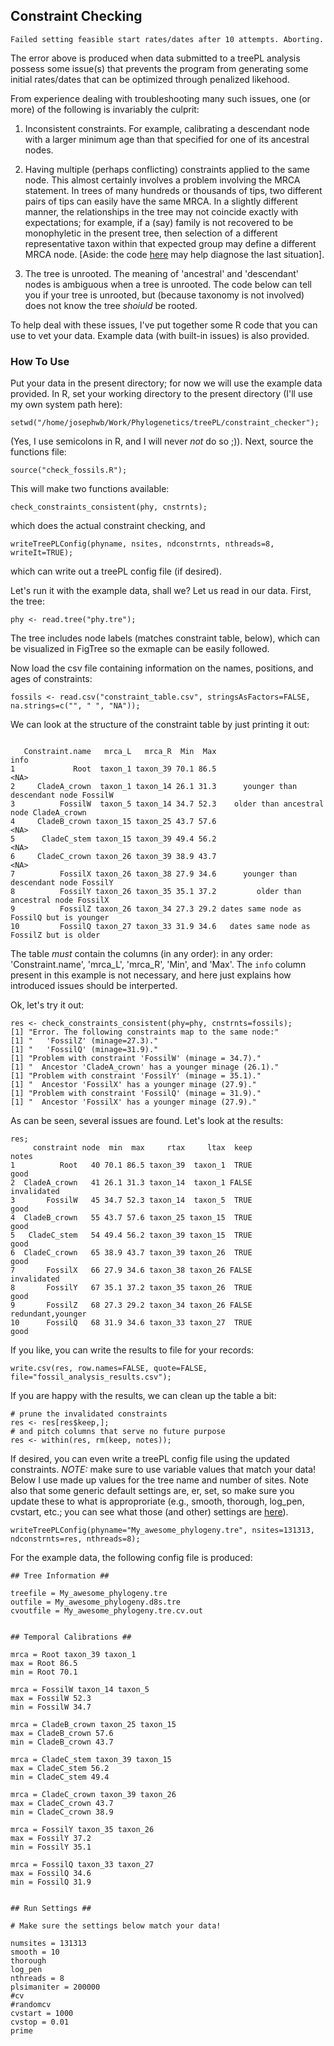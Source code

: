 ## Constraint Checking

```
Failed setting feasible start rates/dates after 10 attempts. Aborting.
```
The error above is produced when data submitted to a treePL analysis possess some issue(s) that prevents the program from generating some initial rates/dates that can be optimized through penalized likehood.

From experience dealing with troubleshooting many such issues, one (or more) of the following is invariably the culprit:

1. Inconsistent constraints. For example, calibrating a descendant node with a larger minimum age than that specified for one of its ancestral nodes.

2. Having multiple (perhaps conflicting) constraints applied to the same node. This almost certainly involves a problem involving the MRCA statement. In trees of many hundreds or thousands of tips, two different pairs of tips can easily have the same MRCA. In a slightly different manner, the relationships in the tree may not coincide exactly with expectations; for example, if a (say) family is not recovered to be monophyletic in the present tree, then selection of a different representative taxon within that expected group may define a different MRCA node. [Aside: the code [here](https://gist.github.com/josephwb/f3d35f8833a07f71002af7726b12652b) may help diagnose the last situation].

3. The tree is unrooted. The meaning of 'ancestral' and 'descendant' nodes is ambiguous when a tree is unrooted. The code below can tell you if your tree is unrooted, but (because taxonomy is not involved) does not know the tree _shoiuld_ be rooted.


To help deal with these issues, I've put together some R code that you can use to vet your data. Example data (with built-in issues) is also provided.

### How To Use

Put your data in the present directory; for now we will use the example data provided. In R, set your working directory to the present directory (I'll use my own system path here):

```
setwd("/home/josephwb/Work/Phylogenetics/treePL/constraint_checker");
```
(Yes, I use semicolons in R, and I will never _not_ do so ;)). Next, source the functions file:
```
source("check_fossils.R");
```
This will make two functions available:
```
check_constraints_consistent(phy, cnstrnts);
```
which does the actual constraint checking, and
```
writeTreePLConfig(phyname, nsites, ndconstrnts, nthreads=8, writeIt=TRUE);
```
which can write out a treePL config file (if desired).

Let's run it with the example data, shall we? Let us read in our data. First, the tree:
```
phy <- read.tree("phy.tre");
```
The tree includes node labels (matches constraint table, below), which can be visualized in FigTree so the exmaple can be easily followed.

Now load the csv file containing information on the names, positions, and ages of constraints:
```
fossils <- read.csv("constraint_table.csv", stringsAsFactors=FALSE, na.strings=c("", " ", "NA"));
```
We can look at the structure of the constraint table by just printing it out:
```

   Constraint.name   mrca_L   mrca_R  Min  Max                                      info
1             Root  taxon_1 taxon_39 70.1 86.5                                      <NA>
2     CladeA_crown  taxon_1 taxon_14 26.1 31.3      younger than descendant node FossilW
3          FossilW  taxon_5 taxon_14 34.7 52.3    older than ancestral node CladeA_crown
4     CladeB_crown taxon_15 taxon_25 43.7 57.6                                      <NA>
5      CladeC_stem taxon_15 taxon_39 49.4 56.2                                      <NA>
6     CladeC_crown taxon_26 taxon_39 38.9 43.7                                      <NA>
7          FossilX taxon_26 taxon_38 27.9 34.6      younger than descendant node FossilY
8          FossilY taxon_26 taxon_35 35.1 37.2         older than ancestral node FossilX
9          FossilZ taxon_26 taxon_34 27.3 29.2 dates same node as FossilQ but is younger
10         FossilQ taxon_27 taxon_33 31.9 34.6   dates same node as FossilZ but is older
```
The table _must_ contain the columns (in any order): in any order:
'Constraint.name', 'mrca_L', 'mrca_R', 'Min', and 'Max'. The `info` column present in this example is not necessary, and here just explains how introduced issues should be interperted. 

Ok, let's try it out:
```
res <- check_constraints_consistent(phy=phy, cnstrnts=fossils);
[1] "Error. The following constraints map to the same node:"
[1] "   'FossilZ' (minage=27.3)."
[1] "   'FossilQ' (minage=31.9)."
[1] "Problem with constraint 'FossilW' (minage = 34.7)."
[1] "  Ancestor 'CladeA_crown' has a younger minage (26.1)."
[1] "Problem with constraint 'FossilY' (minage = 35.1)."
[1] "  Ancestor 'FossilX' has a younger minage (27.9)."
[1] "Problem with constraint 'FossilQ' (minage = 31.9)."
[1] "  Ancestor 'FossilX' has a younger minage (27.9)."
```
As can be seen, several issues are found. Let's look at the results:
```
res;
     constraint node  min  max     rtax     ltax  keep             notes
1          Root   40 70.1 86.5 taxon_39  taxon_1  TRUE              good
2  CladeA_crown   41 26.1 31.3 taxon_14  taxon_1 FALSE       invalidated
3       FossilW   45 34.7 52.3 taxon_14  taxon_5  TRUE              good
4  CladeB_crown   55 43.7 57.6 taxon_25 taxon_15  TRUE              good
5   CladeC_stem   54 49.4 56.2 taxon_39 taxon_15  TRUE              good
6  CladeC_crown   65 38.9 43.7 taxon_39 taxon_26  TRUE              good
7       FossilX   66 27.9 34.6 taxon_38 taxon_26 FALSE       invalidated
8       FossilY   67 35.1 37.2 taxon_35 taxon_26  TRUE              good
9       FossilZ   68 27.3 29.2 taxon_34 taxon_26 FALSE redundant,younger
10      FossilQ   68 31.9 34.6 taxon_33 taxon_27  TRUE              good
```
If you like, you can write the results to file for your records:
```
write.csv(res, row.names=FALSE, quote=FALSE, file="fossil_analysis_results.csv");
```
If you are happy with the results, we can clean up the table a bit:
```
# prune the invalidated constraints
res <- res[res$keep,];
# and pitch columns that serve no future purpose
res <- within(res, rm(keep, notes));
```
If desired, you can even write a treePL config file using the updated constraints. *NOTE:* make sure to use variable values that match your data! Below I use made up values for the tree name and number of sites. Note also that some generic default settings are, er, set, so make sure you update these to what is approproriate (e.g., smooth, thorough, log_pen, cvstart, etc.; you can see what those (and other) settings are [here](https://github.com/blackrim/treePL/wiki/Run-Options)).
```
writeTreePLConfig(phyname="My_awesome_phylogeny.tre", nsites=131313, ndconstrnts=res, nthreads=8);
```
For the example data, the following config file is produced:
```
## Tree Information ##

treefile = My_awesome_phylogeny.tre
outfile = My_awesome_phylogeny.d8s.tre
cvoutfile = My_awesome_phylogeny.tre.cv.out


## Temporal Calibrations ##

mrca = Root taxon_39 taxon_1
max = Root 86.5
min = Root 70.1

mrca = FossilW taxon_14 taxon_5
max = FossilW 52.3
min = FossilW 34.7

mrca = CladeB_crown taxon_25 taxon_15
max = CladeB_crown 57.6
min = CladeB_crown 43.7

mrca = CladeC_stem taxon_39 taxon_15
max = CladeC_stem 56.2
min = CladeC_stem 49.4

mrca = CladeC_crown taxon_39 taxon_26
max = CladeC_crown 43.7
min = CladeC_crown 38.9

mrca = FossilY taxon_35 taxon_26
max = FossilY 37.2
min = FossilY 35.1

mrca = FossilQ taxon_33 taxon_27
max = FossilQ 34.6
min = FossilQ 31.9


## Run Settings ##

# Make sure the settings below match your data!

numsites = 131313
smooth = 10
thorough
log_pen
nthreads = 8
plsimaniter = 200000
#cv
#randomcv
cvstart = 1000
cvstop = 0.01
prime
```